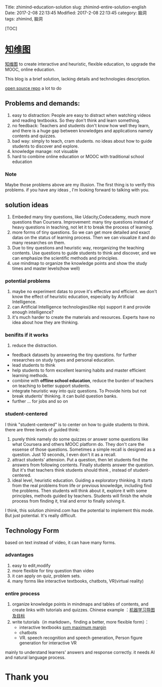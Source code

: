 Title: zhimind-education-solution
slug: zhimind-entire-solution-english
Date: 2017-2-08 22:13:45
Modified: 2017-2-08 22:13:45 
category: 脑洞  
tags: zhimind, 脑洞 

[TOC]

# [知维图](zhimind.com)

[知维图](zhimind.com) to create interactive and heuristic,  flexible education, to upgrade the MOOC, online education.

This blog is a brief solution, lacking details and technologies description.

[open source repo](https://github.com/sndnyang/zhimind) a lot to do

## Problems and demands:

1. easy to distraction: People are easy to distract when watching videos and reading textbooks. So they don't think and learn something.
2. no feedback: Teachers and students don't know how well they learn, and there is a huge gap between knowledges and applications namely contents and quizzes.
3. bad way: simply to teach, cram students. no ideas about how to guide students to discover and explore.
4. knowledge manage: not visuable
5. hard to combine online education or MOOC with traditional school education

### Note

Maybe those problems above are my illusion. The first thing is to verify this problems. if you have any ideas , I'm looking forward to talking with you.

## solution ideas

1. Embeded many tiny questions, like Udacity,Codecademy, much more questions than Coursera. Improvement: many tiny questions instead of heavy questions in teaching, not let it to break the process of learning.
2. more forms of tiny questions. So we can get more detailed and exact datas on the status of learning process. Then we can visualize it and do many researches on them.
3. Due to tiny questions and heuristic way,  reorganizing the teaching contents. Use questions to guide students to think and discover, and we can emphasize the scientific methods and principles.
4. use mindmap to organize the knowledge points and show the study times and master levels(how well)

### potential problems

1. maybe no experiment datas to prove it's effective and efficient. we don't know the effect of heuristic education, especially by Artificial Intelligence.
2. can Artificial Intelligence technologies(like nlp) support it and provide enough intelligence?
3. it's much harder to create the materials and resources. Experts have no idea about how they are thinking.

### benifits if it works

1. reduce the distraction.
-  feedback datasets by answering the tiny questions. for further researches on study types and personal education.
-  lead students to think
-  help students to form excellent learning habits and master efficient learning methods.
-  combine with **offline school education**, reduce the burden of teachers on teaching to better support students.
-  integrate heuristic way into quiz questions. To Provide hints but not break students' thinking.  it can build question banks.
-  further ... for jobs and so on

### student-centered

I think "student-centered" is to center on how to guide students to think.  there are three levels of guided think:

1. purely think namely do some quizzes or answer some questions like what Coursera and others MOOC platform do. They don't care the essense of those questions. Sometimes a simple recall is designed as a question.  Just 10 seconds, I even don't it as a recall.
2. attract students' attension. Put a question, then let students find the answers from following contents. Finally students answer the question. But it's that teachers think students should think , instead of student-centered.
3. ideal level, heuristic education. Guiding a exploratory thinking. It starts from the real problems from life or previous knowledge, including find the problems. Then students will think about it, explore it with some principles, methods guided by teachers. Students will finish the whole process from finding it,  trial and error to finally solving it.

I think, this solution zhimind.com has the potential to implement this mode. But just potential. It's really difficult.


## Technology Form

based on text instead of video, it can have many forms.

### advantages

1. easy to edit,modify
2. more flexible for tiny question than video
3. it can apply on quiz, problem sets.
4. many forms like interactive textbooks, chatbots, VR(virtual reality)

### entire process

1. organize knowledge points in mindmaps and tables of contents, and create links with tutorials and quizzes. Chinese example ：[机器学习导图及目标](http://www.zhimind.com/map/f349e9b2-1412-44f4-a18e-618825613bcb)  
2. write tutorials（in markdown，finding a better, more flexible form）：  
    - interactive textbooks [svm maximum margin](http://www.zhimind.com/tutorial/ba118fe2-058e-427a-b18e-821925583f2b)
    - chatbots
    - VR. speech recognition and speech generation, Person figure generation for interactive VR
    
mainly to understand learners' answers and response correctly. it needs AI and natural language process.

# Thank you

